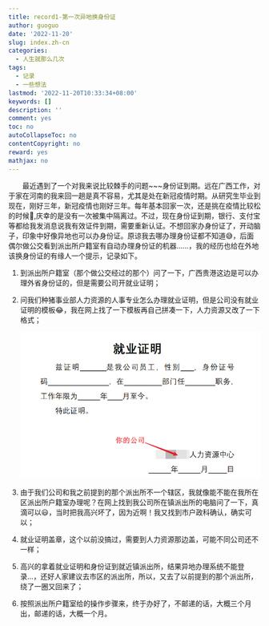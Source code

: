 ```yaml
---
title: record1-第一次异地换身份证
author: guoguo
date: '2022-11-20'
slug: index.zh-cn
categories:
  - 人生就那么几次
tags:
  - 记录
  - 一些想法
lastmod: '2022-11-20T10:33:34+08:00'
keywords: []
description: ''
comment: yes
toc: no
autoCollapseToc: no
contentCopyright: no
reward: yes
mathjax: no
---
```


<p style="text-indent:2em;font-size:;font-family:;">
最近遇到了一个对我来说比较棘手的问题~~~身份证到期。远在广西工作，对于家在河南的我来回一趟是真不容易，尤其是处在新冠疫情时期。从研究生毕业到现在，刚好三年，新冠疫情也刚好三年。每年基本回家一次，还是挑在疫情比较松的时候🤣,庆幸的是没有一次被集中隔离过。不过，现在身份证到期，银行、支付宝等都给我发消息说我有效证件到期，需要重新认证。不想回家办身份证了，开动脑子，印象中好像异地也可以办身份证。原谅我去哪办理身份证都不知道😅，后面偶尔做公交看到派出所户籍室有自动办理身份证的机器......，我的经历也给在外地该换身份证的有缘人一个提示，记录如下。
</p>

<!--more-->

1.  到派出所户籍室（那个做公交经过的那个）问了一下，广西贵港这边是可以办理外省身份证的，但是需要公司开就业证明；

2.  问我们种猪事业部人力资源的人事专业怎么办理就业证明，但是公司没有就业证明的模板😂，我在网上找了一下模板再自己拼凑一下，人力资源又改了一下格式；

    ![](images/%E5%B0%B1%E4%B8%9A%E8%AF%81%E6%98%8E.png)

3.  由于我们公司和我之前提到的那个派出所不一个辖区，我就像能不能在我所在区派出所户籍室办理呢？在网上找到我公司所在镇派出所的电脑问了一下，真滴可以😃，当时把我高兴坏了，因为近啊！我又找到市户政科确认，确实可以；

4.  就业证明盖章，这个以前没搞过，需要到人力资源那边盖，可能不同公司还不一样；

5.  高兴的拿着就业证明和身份证到就近镇派出所，结果异地办理系统不能登录...，还好人家建议去市区的派出所，所以，又去了以前提到的那个派出所，绕了一圈又回来了；

6.  按照派出所户籍室给的操作步骤来，终于办好了，不邮递的话，大概三个月出，邮递的话，大概一个月。
